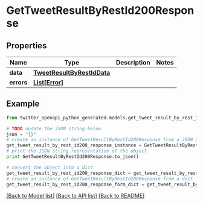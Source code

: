 # GetTweetResultByRestId200Response


## Properties

Name | Type | Description | Notes
------------ | ------------- | ------------- | -------------
**data** | [**TweetResultByRestIdData**](TweetResultByRestIdData.md) |  | 
**errors** | [**List[Error]**](Error.md) |  | 

## Example

```python
from twitter_openapi_python_generated.models.get_tweet_result_by_rest_id200_response import GetTweetResultByRestId200Response

# TODO update the JSON string below
json = "{}"
# create an instance of GetTweetResultByRestId200Response from a JSON string
get_tweet_result_by_rest_id200_response_instance = GetTweetResultByRestId200Response.from_json(json)
# print the JSON string representation of the object
print GetTweetResultByRestId200Response.to_json()

# convert the object into a dict
get_tweet_result_by_rest_id200_response_dict = get_tweet_result_by_rest_id200_response_instance.to_dict()
# create an instance of GetTweetResultByRestId200Response from a dict
get_tweet_result_by_rest_id200_response_form_dict = get_tweet_result_by_rest_id200_response.from_dict(get_tweet_result_by_rest_id200_response_dict)
```
[[Back to Model list]](../README.md#documentation-for-models) [[Back to API list]](../README.md#documentation-for-api-endpoints) [[Back to README]](../README.md)


